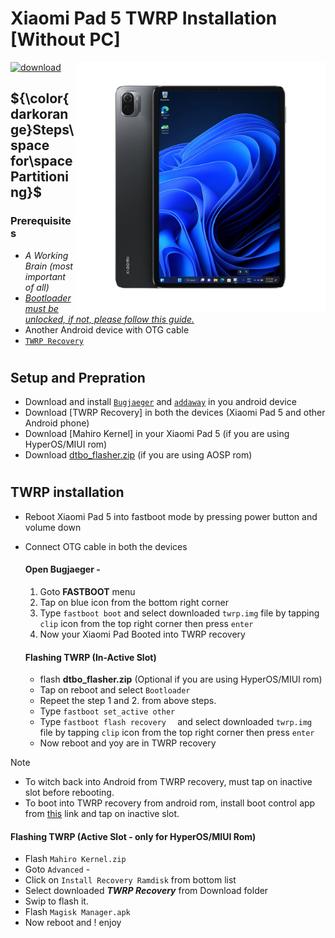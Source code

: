 # Xiaomi Pad 5 TWRP Installation [Without PC]
<img align="right" src="nabu.png" width="400" alt="Windows 11 Running On a Xiaomi Pad 5">

[![download](https://github.com/Kumar-Jy/Windows-in-PocoF1-Without-PC/assets/20044626/3abc8b52-c5c6-4495-b623-d1312195d639)](https://youtu.be/)
## ${\color{darkorange}Steps\space for\space Partitioning}$ 
### Prerequisites
- _A Working Brain (most important of all)_
- [_Bootloader must be unlocked, if not, please follow this guide._](https://github.com/Misha803/Port-Windows-11-Xiaomi-Pad-5/blob/main/guide/English/Re-rooting-en.md)
- Another Android device with OTG cable
- [`TWRP Recovery`]()
#

## Setup and Prepration
- Download and install [`Bugjaeger`]() and [`addaway`]() in you android device
- Download [TWRP Recovery] in both the devices (Xiaomi Pad 5 and other Android phone)
- Download [Mahiro Kernel] in your Xiaomi Pad 5 (if you are using HyperOS/MIUI rom)
- Download [dtbo_flasher.zip]() (if you are using AOSP rom)
#  

## TWRP installation
- Reboot Xiaomi Pad 5 into fastboot mode by pressing power button and volume down
- Connect OTG cable in both the devices
  
  #### Open Bugjaeger - 
  1. Goto **FASTBOOT** menu
  2. Tap on blue icon from the bottom right corner
  3. Type `fastboot boot` and select downloaded `twrp.img` file by tapping ``clip`` icon from the top right corner then press `enter`
  4. Now your Xiaomi Pad Booted into TWRP recovery

  #### Flashing TWRP (In-Active Slot)
  - flash **dtbo_flasher.zip** (Optional if you are using HyperOS/MIUI rom)
  - Tap on reboot and select `Bootloader`
  - Repeet the step 1 and 2. from above steps.
  - Type `fastboot set_active other`
  - Type `fastboot flash recovery  ` and select downloaded `twrp.img` file by tapping ``clip`` icon from the top right corner then press `enter`
  - Now reboot and yoy are in TWRP recovery

> [!NOTE]
> - To witch back into Android from TWRP recovery, must tap on inactive slot before rebooting.
> - To boot into TWRP recovery from android rom, install boot control app from [this]() link and tap on inactive slot.

  #### Flashing TWRP (Active Slot - only for HyperOS/MIUI Rom)
  - Flash `Mahiro Kernel.zip`
  - Goto `Advanced` -
  - Click on `Install Recovery Ramdisk` from bottom list
  - Select downloaded _**TWRP Recovery**_ from Download folder
  - Swip to flash it.
  - Flash `Magisk Manager.apk`
  - Now reboot and ! enjoy

##

